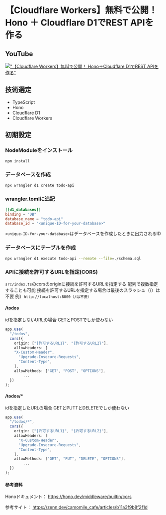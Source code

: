 # 【Cloudflare Workers】無料で公開！ Hono ＋ Cloudflare D1でREST APIを作る

## YouTube

[!["【Cloudflare Workers】無料で公開！ Hono＋Cloudflare D1でREST APIを作る"](https://i.ytimg.com/vi/XyjACmtXqj0/maxresdefault.jpg)](https://youtu.be/XyjACmtXqj0)

## 技術選定

- TypeScript
- Hono
- Cloudflare D1
- Cloudflare Workers

## 初期設定

### NodeModuleをインストール

```bash
npm install
```

### データベースを作成

```bash
npx wrangler d1 create todo-api
```

### wrangler.tomlに追記

```toml
[[d1_databases]]
binding = "DB"
database_name = "todo-api"
database_id = "<unique-ID-for-your-database>"
```

`<unique-ID-for-your-database>`はデータベースを作成したときに出力されるID

### データベースにテーブルを作成

```bash
npx wrangler d1 execute todo-api --remote --file=./schema.sql
```

### APIに接続を許可するURLを指定(CORS)

`src/index.ts`のcorsのoriginに接続を許可するURLを指定する
配列で複数指定することも可能
接続を許可するURLを指定する場合は最後のスラッシュ（/）は不要
例）`http://localhost:8000（/は不要）`

#### /todos

idを指定しないURLの場合
GETとPOSTでしか使わない

```ts:src/index.ts
app.use(
  "/todos",
  cors({
    origin: ["{許可するURL1}", "{許可するURL2}"],
    allowHeaders: [
    "X-Custom-Header",
      "Upgrade-Insecure-Requests",
      "Content-Type",
    ],
    allowMethods: ["GET", "POST", "OPTIONS"],
		...
  })
);
```

#### /todos/*

idを指定したURLの場合
GETとPUTTとDELETEでしか使わない

```ts:src/index.ts
app.use(
  "/todos/*",
  cors({
    origin: ["{許可するURL1}", "{許可するURL2}"],
    allowHeaders: [
      "X-Custom-Header",
      "Upgrade-Insecure-Requests",
      "Content-Type",
    ],
    allowMethods: ["GET", "PUT", "DELETE", "OPTIONS"],
		...
  })
);
```

#### 参考資料

Honoドキュメント：
https://hono.dev/middleware/builtin/cors

参考サイト：
https://zenn.dev/camomile_cafe/articles/b11a3f9b8f2f1d
